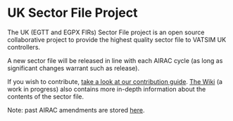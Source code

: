 # UK Sector File Project

The UK (EGTT and EGPX FIRs) Sector File project is an open source collaborative project to provide the highest quality sector file to VATSIM UK controllers.

A new sector file will be released in line with each AIRAC cycle (as long as significant changes warrant such as release).

If you wish to contribute, [take a look at our contribution guide](https://github.com/VATSIM-UK/UK-Sector-File/blob/master/.github/Contributing.md). [The Wiki](https://github.com/VATSIM-UK/UK-Sector-File/wiki) (a work in progress) also contains more in-depth information about the contents of the sector file.

Note: past AIRAC amendments are stored [here](https://drive.google.com/open?id=0B-vBWgjwDAzqcThza1lIaHJDbEU).